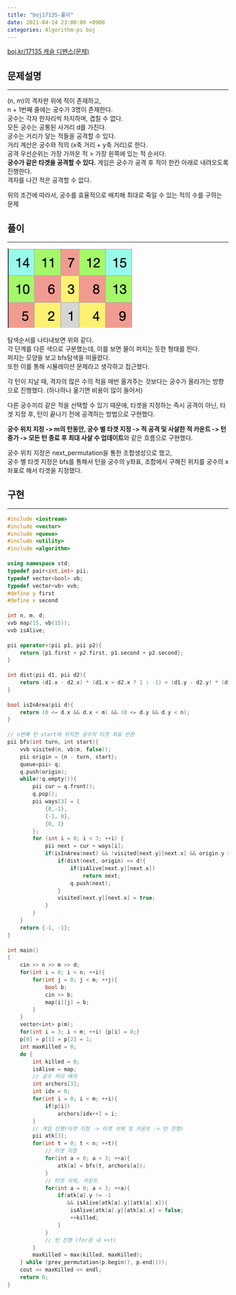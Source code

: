 ```yaml
---
title: "boj17135-풀이"
date: 2021-04-14 23:00:00 +0900
categories: Algorithm-ps boj
---
```

[boj.kr/17135 캐슬 디펜스(문제)](https://www.boj.kr/17135)

## 문제설명
___
(n, m)의 격자판 위에 적이 존재하고,  
n + 1번째 줄에는 궁수가 3명이 존재한다.  
궁수는 각자 한자리씩 차지하며, 겹칠 수 없다.  
모든 궁수는 공통된 사거리 d를 가진다.  
궁수는 거리가 닿는 적들을 공격할 수 있다.  
거리 계산은 궁수와 적의 (x축 거리 + y축 거리)로 한다.  
공격 우선순위는 가장 가까운 적 > 가장 왼쪽에 있는 적 순서다.  
**궁수가 같은 타겟을 공격할 수 있다.**
게임은 궁수가 공격 후 적이 한칸 아래로 내려오도록 진행한다.  
격자를 나간 적은 공격할 수 없다.

위의 조건에 따라서, 궁수를 효율적으로 배치해 최대로 죽일 수 있는 적의 수를 구하는 문제
## 풀이

___
![탐색순서](/assets/images/ps/boj/boj17135-1.png)

탐색순서를 나타내보면 위와 같다.  
각 단계를 다른 색으로 구분했는데, 이를 보면 물이 퍼지는 듯한 형태를 띈다.  
퍼지는 모양을 보고 bfs탐색을 떠올렸다.  
또한 이를 통해 시뮬레이션 문제라고 생각하고 접근했다.  

각 턴이 지날 때, 격자의 많은 수의 적을 매번 옮겨주는 것보다는 궁수가 올라가는 방향으로 진행했다. (하나하나 옮기면 비용이 많이 들어서)  

다른 궁수끼리 같은 적을 선택할 수 있기 때문에, 타겟을 지정하는 즉시 공격이 아닌, 타겟 지정 후, 턴이 끝나기 전에 공격하는 방법으로 구현했다.

**궁수 위치 지정 -> m의 턴동안, 궁수 별 타겟 지정 -> 적 공격 및 사살한 적 카운트 -> 턴 증가 -> 모든 턴 종료 후 최대 사살 수 업데이트**와 같은 흐름으로 구현했다.

궁수 위치 지정은 next_permutation을 통한 조합생성으로 했고,  
궁수 별 타겟 지정은 bfs를 통해서 턴을 궁수의 y좌표, 조합에서 구해진 위치를 궁수의 x좌표로 해서 타겟을 지정했다.

## 구현

___

```c++
#include <iostream>
#include <vector>
#include <queue>
#include <utility>
#include <algorithm>

using namespace std;
typedef pair<int,int> pii;
typedef vector<bool> vb;
typedef vector<vb> vvb;
#define y first
#define x second

int n, m, d;
vvb map(15, vb(15));
vvb isAlive;

pii operator+(pii p1, pii p2){
    return {p1.first + p2.first, p1.second + p2.second};
}

int dist(pii d1, pii d2){
    return (d1.x - d2.x) * (d1.x > d2.x ? 1 : -1) + (d1.y - d2.y) * (d1.y > d2.y ? 1 : -1);
}

bool isInArea(pii d){
    return (0 <= d.x && d.x < m) && (0 <= d.y && d.y < n);
}

// n번째 턴 start에 위치한 궁수의 타겟 좌표 반환
pii bfs(int turn, int start){
    vvb visited(n, vb(m, false));
    pii origin = {n - turn, start};
    queue<pii> q;
    q.push(origin);
    while(!q.empty()){
        pii cur = q.front();
        q.pop();
        pii ways[3] = {
            {0,-1},
            {-1, 0},
            {0, 1}
        };
        for (int i = 0; i < 3; ++i) {
            pii next = cur + ways[i];
            if(isInArea(next) && !visited[next.y][next.x] && origin.y > next.y){
                if(dist(next, origin) <= d){
                    if(isAlive[next.y][next.x])
                        return next;
                    q.push(next);
                }
                visited[next.y][next.x] = true;
            }
        }
    }
    return {-1, -1};
}

int main()
{
    cin >> n >> m >> d;
    for(int i = 0; i < n; ++i){
        for(int j = 0; j < m; ++j){
            bool b;
            cin >> b;
            map[i][j] = b;
        }
    }
    vector<int> p(m);
    for(int i = 3; i < m; ++i) {p[i] = 0;}
    p[0] = p[1] = p[2] = 1;
    int maxKilled = 0;
    do {
        int killed = 0;
        isAlive = map;
        // 궁수 자리 배치
        int archors[3];
        int idx = 0;
        for(int i = 0; i < m; ++i){
            if(p[i])
                archors[idx++] = i;
        }
        // 게임 진행(타겟 지정 -> 타겟 삭제 및 카운트 -> 턴 진행)
        pii atk[3];
        for(int t = 0; t < n; ++t){
            // 타겟 지정
            for(int a = 0; a < 3; ++a){
                atk[a] = bfs(t, archors[a]);
            }
            // 타겟 삭제, 카운트
            for(int a = 0; a < 3; ++a){
                if(atk[a].y != -1
                   && isAlive[atk[a].y][atk[a].x]){
                    isAlive[atk[a].y][atk[a].x] = false;
                    ++killed;
                }
            }
            // 턴 진행 (for문 내 ++t)
        }
        maxKilled = max(killed, maxKilled);
    } while (prev_permutation(p.begin(), p.end()));
    cout << maxKilled << endl;
    return 0;
}

```
